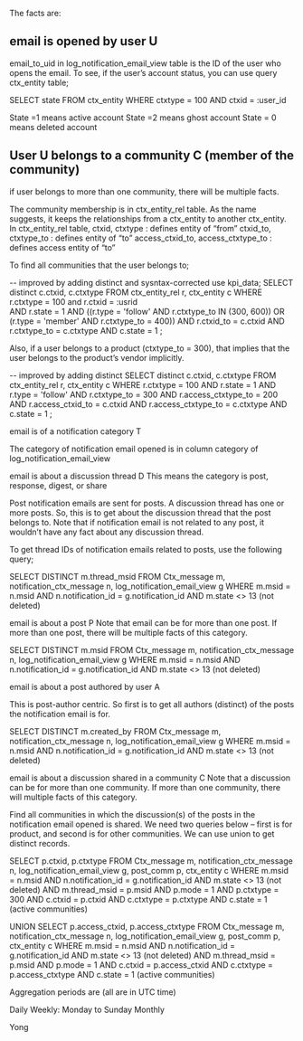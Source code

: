 
The facts are:

## email is opened by user U

email_to_uid in log_notification_email_view table is the ID of the user who opens the email.
To see, if the user’s account status, you can use query ctx_entity table;

SELECT state FROM ctx_entity WHERE ctxtype = 100 AND ctxid = :user_id

State =1 means active account
State =2 means ghost account
State = 0 means deleted account
 


## User U belongs to a community C (member of the community)
if user belongs to more than one community, there will be multiple facts.

The community membership is in ctx_entity_rel table.
As the name suggests, it keeps the relationships from a ctx_entity to another ctx_entity.  In ctx_entity_rel table,
ctxid, ctxtype : defines entity of “from”
ctxid_to, ctxtype_to : defines entity of “to”
access_ctxid_to, access_ctxtype_to : defines access entity of “to”

To find all communities that the user belongs to;

-- improved by adding distinct and sysntax-corrected
use kpi_data;
SELECT distinct c.ctxid, c.ctxtype
FROM ctx_entity_rel r, ctx_entity c
WHERE
r.ctxtype = 100 and r.ctxid = :usrid  
AND r.state = 1
AND ((r.type = 'follow' AND  r.ctxtype_to IN (300, 600)) OR (r.type = 'member' AND r.ctxtype_to = 400))
AND r.ctxid_to = c.ctxid AND r.ctxtype_to = c.ctxtype AND c.state = 1 ;


Also, if a user belongs to a product (ctxtype_to = 300), that implies that the user belongs to the product’s vendor implicitly.

-- improved by adding distinct
SELECT distinct c.ctxid, c.ctxtype
FROM ctx_entity_rel r, ctx_entity c
WHERE
r.ctxtype = 100
AND r.state = 1
AND r.type = 'follow' AND r.ctxtype_to = 300 AND r.access_ctxtype_to = 200
AND r.access_ctxid_to = c.ctxid AND r.access_ctxtype_to = c.ctxtype AND c.state = 1 ;





email is of a notification category T

The category of notification email opened is in column category of log_notification_email_view

email is about a discussion thread D
This means the category is post, response, digest, or share

Post notification emails are sent for posts.   A discussion thread has one or more posts. So, this is to get about the discussion thread that the post belongs to.  Note that if notification email is not related to any post, it wouldn’t have any fact about any discussion thread.

To get thread IDs of notification emails related to posts, use the following query;

SELECT DISTINCT m.thread_msid
FROM  Ctx_message m, notification_ctx_message n, log_notification_email_view g
WHERE
m.msid = n.msid
AND n.notification_id = g.notification_id
AND m.state <> 13  (not deleted)


email is about a post P
Note that email can be for more than one post. If more than one post, there will be multiple facts of this category.

SELECT DISTINCT m.msid
FROM  Ctx_message m, notification_ctx_message n, log_notification_email_view g
WHERE
m.msid = n.msid
AND n.notification_id = g.notification_id
AND m.state <> 13  (not deleted)


email is about a post authored by user A

This is post-author centric.  So first is to get all authors (distinct) of the posts the notification email is for.

SELECT DISTINCT m.created_by
FROM  Ctx_message m, notification_ctx_message n, log_notification_email_view g
WHERE
m.msid = n.msid
AND n.notification_id = g.notification_id
AND m.state <> 13  (not deleted)


email is about a discussion shared in a community C
Note that a discussion can be for more than one community. If more than one community, there will multiple facts of this category.

Find all communities in which the discussion(s) of the posts in the notification email opened is shared.
We need two queries below – first is for product, and second is for other communities.  We can use union to get distinct records.

SELECT p.ctxid, p.ctxtype
FROM  Ctx_message m, notification_ctx_message n, log_notification_email_view g, post_comm p, ctx_entity c
WHERE
m.msid = n.msid
AND n.notification_id = g.notification_id
AND m.state <> 13  (not deleted)
AND m.thread_msid = p.msid
AND p.mode = 1  AND p.ctxtype = 300
AND c.ctxid = p.ctxid AND c.ctxtype = p.ctxtype AND c.state = 1 (active communities)

UNION
SELECT p.access_ctxid, p.access_ctxtype
FROM  Ctx_message m, notification_ctx_message n, log_notification_email_view g, post_comm p, ctx_entity c
WHERE
m.msid = n.msid
AND n.notification_id = g.notification_id
AND m.state <> 13  (not deleted)
AND m.thread_msid = p.msid
AND p.mode = 1
AND c.ctxid = p.access_ctxid AND c.ctxtype = p.access_ctxtype AND c.state = 1 (active communities)




Aggregation periods are (all are in UTC time)

Daily
Weekly: Monday to Sunday
Monthly

Yong
 
 
 
